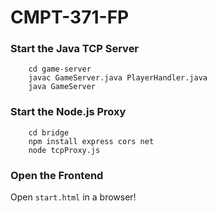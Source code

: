 # CMPT-371-FP
### Start the Java TCP Server
```shell
    cd game-server
    javac GameServer.java PlayerHandler.java
    java GameServer
```
### Start the Node.js Proxy
```shell
    cd bridge
    npm install express cors net
    node tcpProxy.js
```
### Open the Frontend
Open `start.html` in a browser!